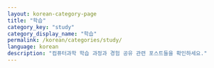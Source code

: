 ```yaml
---
layout: korean-category-page
title: "학습"
category_key: "study"
category_display_name: "학습"
permalink: /korean/categories/study/
language: korean
description: "컴퓨터과학 학습 과정과 경험 공유 관련 포스트들을 확인하세요."
---
```


<!-- 이 페이지는 학습 카테고리의 모든 포스트를 보여줍니다 -->
